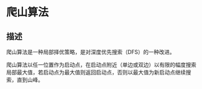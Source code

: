 # 爬山算法

## 描述
爬山算法是一种局部择优策略，是对深度优先搜索（DFS）的一种改进。

爬山算法以任一位置作为启动点，在启动点附近（单边或双边）以有限的幅度搜索局部最大值，若启动点为最大值则返回启动点，否则以最大值为新启动点继续搜索，直到山峰。


